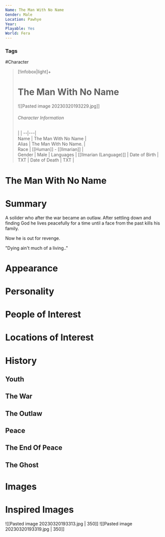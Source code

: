 ```yaml
---
Name: The Man With No Name
Gender: Male
Location: Pawhye
Year: 
Playable: Yes
World: Fera
---
```


### Tags
#Character 

> [!infobox|light]+  
> # The Man With No Name  
> ![[Pasted image 20230320193229.jpg]]
> ###### Character Information
>  |   |
> --|---|  
> Name | The Man With No Name |  
> Alias | The Man With No Name.  |  
> Race | [[Human]] - [[Ilmarian]] |  
> Gender | Male |
> Languages | [[Ilmarian (Language)]] |
> Date of Birth | TXT |
> Date of Death | TXT |

# The Man With No Name

# Summary
A solider who after the war became an outlaw. After settling down and finding God he lives peacefully for a time until a face from the past kills his family.

Now he is out for revenge.

"Dying ain't much of a living.."

# Appearance

# Personality

# People of Interest

# Locations of Interest

# History
## Youth

## The War

## The Outlaw

## Peace

## The End Of Peace

## The Ghost

# Images

# Inspired Images
![[Pasted image 20230320193313.jpg | 350]]
![[Pasted image 20230320193319.jpg | 350]]
